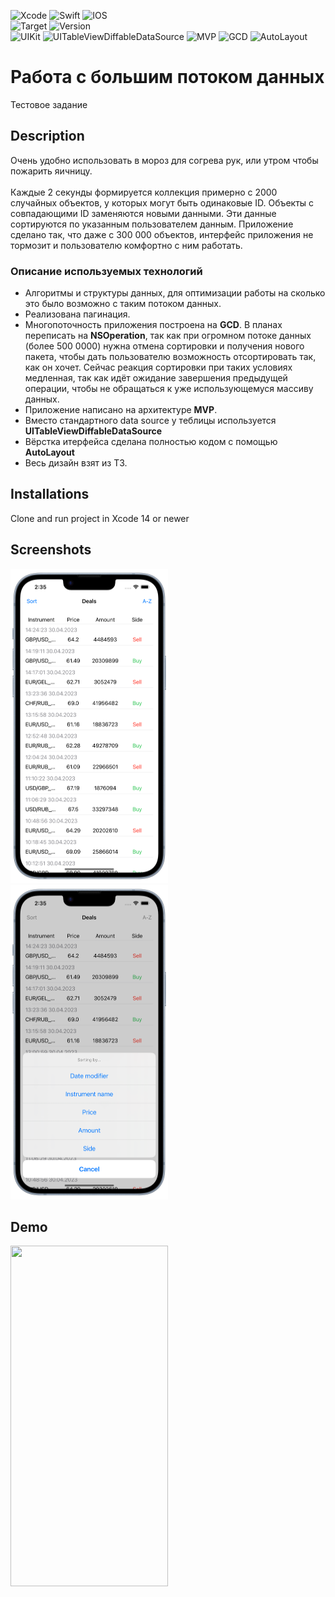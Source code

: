 
![Xcode](https://img.shields.io/badge/Xcode-007ACC?style=for-the-badge&logo=Xcode&logoColor=white)
![Swift](https://img.shields.io/badge/swift-F54A2A?style=for-the-badge&logo=swift&logoColor=white)
![IOS](https://img.shields.io/badge/iOS-000000?style=for-the-badge&logo=ios&logoColor=white)
<br/>
![Target](https://img.shields.io/badge/iOS-13.0-blue)
![Version](https://img.shields.io/badge/version-1.0.0-blue)
<br/>
![UIKit](https://img.shields.io/badge/-UIKit-blue)
![UITableViewDiffableDataSource](https://img.shields.io/badge/-UITableViewDiffableDataSource-blue)
![MVP](https://img.shields.io/badge/-MVP-blue)
![GCD](https://img.shields.io/badge/-GCD-blue)
![AutoLayout](https://img.shields.io/badge/-AutoLayout-blue)

# Работа с большим потоком данных
Тестовое задание

## Description
Очень удобно использовать в мороз для согрева рук, или утром чтобы пожарить яичницу. 
<br/>
<br/>
Каждые 2 секунды формируется коллекция примерно с 2000 случайных объектов, у которых могут быть одинаковые ID. Объекты с совпадающими ID заменяются новыми данными. Эти данные сортируются по указанным пользователем данным. Приложение сделано так, что даже с 300 000 объектов, интерфейс приложения не тормозит и пользователю комфортно с ним работать.

### Описание используемых технологий
- Алгоритмы и структуры данных, для оптимизации работы на сколько это было возможно с таким потоком данных.
- Реализована пагинация.
- Многопоточность приложения построена на **GCD**. В планах переписать на **NSOperation**, так как при огромном потоке данных (более 500 0000) нужна отмена сортировки и получения нового пакета, чтобы дать пользователю возможность отсортировать так, как он хочет. Сейчас реакция сортировки при таких условиях медленная, так как идёт ожидание завершения предыдущей операции, чтобы не обращаться к уже использующемуся массиву данных.
- Приложение написано на архитектуре **MVP**.
- Вместо стандартного data source у теблицы используется **UITableViewDiffableDataSource**
- Вёрстка итерфейса сделана полностью кодом с помощью **AutoLayout**
- Весь дизайн взят из ТЗ.

## Installations
Clone and run project in Xcode 14 or newer

## Screenshots
<img src="https://github.com/ZyFun/NTPro/blob/main/Screenshots/Screenshot000.png" width="252" height="503" /> <img src="https://github.com/ZyFun/NTPro/blob/main/Screenshots/Screenshot001.png" width="252" height="503" />

## Demo
<img src="https://github.com/ZyFun/NTPro/blob/main/Demo/Demo000.gif" width="252" height="545" />
